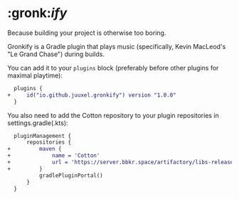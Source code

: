 # :gronk:*ify*

Because building your project is otherwise too boring.

Gronkify is a Gradle plugin that plays music
(specifically, Kevin MacLeod's "Le Grand Chase")
during builds.

You can add it to your `plugins` block (preferably before other plugins for
maximal playtime):

```diff
  plugins {
+     id("io.github.juuxel.gronkify") version "1.0.0"
  }
```

You also need to add the Cotton repository to your plugin repositories
in settings.gradle(.kts):

```diff
  pluginManagement {
      repositories {
+         maven {
+             name = 'Cotton'
+             url = 'https://server.bbkr.space/artifactory/libs-release/'
+         }
          gradlePluginPortal()
      }
  }
```
